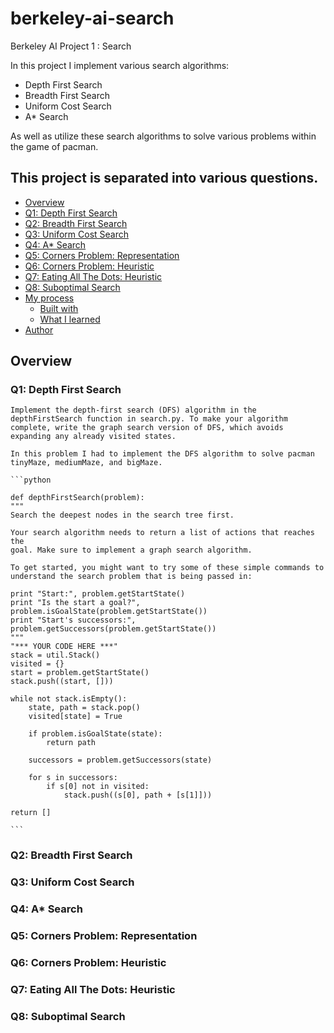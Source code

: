 # berkeley-ai-search
 Berkeley AI Project 1 : Search

 In this project I implement various search algorithms:

  - Depth First Search
  - Breadth First Search
  - Uniform Cost Search
  - A* Search

As well as utilize these search algorithms to solve various problems within the game of pacman.

  ## This project is separated into various questions.
 - [Overview](#overview)
  - [Q1: Depth First Search](#Q1:-Depth-First-Search)
  - [Q2: Breadth First Search](#Q2:-Breadth-First-Search)
  - [Q3: Uniform Cost Search](#Q3:-Uniform-Cost-Search)
  - [Q4: A* Search](#Q4:-A*-Search)
  - [Q5: Corners Problem: Representation](#Q5:-Corners-Problem:-Representation)
  - [Q6: Corners Problem: Heuristic](#Q6:-Corners-Problem:-Heuristic)
  - [Q7: Eating All The Dots: Heuristic](#Q7:-Eating-All-The-Dots:-Heuristic)
  - [Q8: Suboptimal Search](#Q8:-Suboptimal-Search)
- [My process](#my-process)
  - [Built with](#built-with)
  - [What I learned](#what-i-learned)
- [Author](#author)


## Overview

  ### Q1: Depth First Search

    Implement the depth-first search (DFS) algorithm in the depthFirstSearch function in search.py. To make your algorithm complete, write the graph search version of DFS, which avoids expanding any already visited states.

    In this problem I had to implement the DFS algorithm to solve pacman tinyMaze, mediumMaze, and bigMaze.

    ```python

    def depthFirstSearch(problem):
    """
    Search the deepest nodes in the search tree first.

    Your search algorithm needs to return a list of actions that reaches the
    goal. Make sure to implement a graph search algorithm.

    To get started, you might want to try some of these simple commands to
    understand the search problem that is being passed in:

    print "Start:", problem.getStartState()
    print "Is the start a goal?", problem.isGoalState(problem.getStartState())
    print "Start's successors:", problem.getSuccessors(problem.getStartState())
    """
    "*** YOUR CODE HERE ***"
    stack = util.Stack()
    visited = {}
    start = problem.getStartState()
    stack.push((start, []))

    while not stack.isEmpty():
        state, path = stack.pop()
        visited[state] = True

        if problem.isGoalState(state):
            return path

        successors = problem.getSuccessors(state)

        for s in successors:
            if s[0] not in visited:
                stack.push((s[0], path + [s[1]]))

    return []
    
    ```

  ### Q2: Breadth First Search
  ### Q3: Uniform Cost Search
  ### Q4: A* Search
  ### Q5: Corners Problem: Representation
  ### Q6: Corners Problem: Heuristic
  ### Q7: Eating All The Dots: Heuristic
  ### Q8: Suboptimal Search
